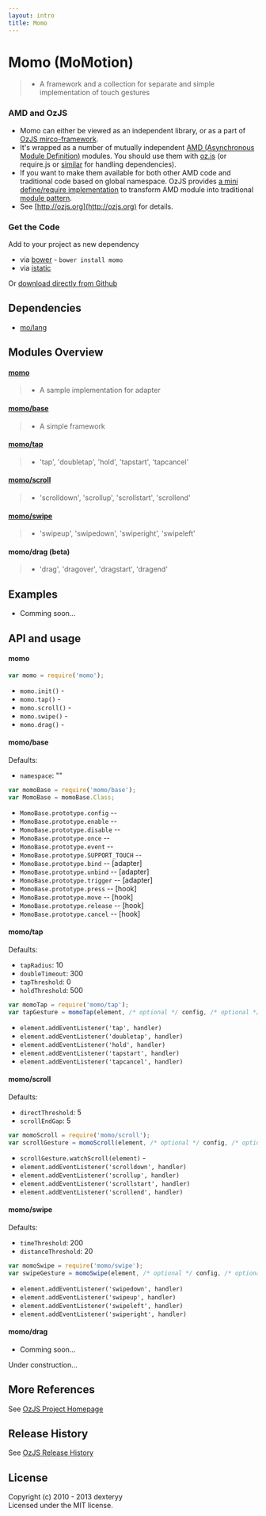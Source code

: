 ```yaml
---
layout: intro
title: Momo
---
```


# Momo (MoMotion)

> * A framework and a collection for separate and simple implementation of touch gestures

### AMD and OzJS

* Momo can either be viewed as an independent library, or as a part of [OzJS mirco-framework](http://ozjs.org/#framework).
* It's wrapped as a number of mutually independent [AMD (Asynchronous Module Definition)](https://github.com/amdjs/amdjs-api/wiki/AMD) modules. You should use them with [oz.js](http://ozjs.org/#start) (or require.js or [similar](http://wiki.commonjs.org/wiki/Implementations) for handling dependencies). 
* If you want to make them available for both other AMD code and traditional code based on global namespace. OzJS provides [a mini define/require implementation](http://ozjs.org/examples/adapter/) to transform AMD module into traditional [module pattern](http://www.adequatelygood.com/2010/3/JavaScript-Module-Pattern-In-Depth).
* See [http://ozjs.org](http://ozjs.org) for details.

### Get the Code

Add to your project as new dependency

* via [bower](http://bower.io/) - `bower install momo`
* via [istatic](http://ozjs.org/istatic)

Or [download directly from Github](https://github.com/dexteryy/momo/)

## Dependencies

* [mo/lang](https://github.com/dexteryy/mo)

## Modules Overview

#### [momo](https://github.com/dexteryy/momo/blob/master/momo.js)
> * A sample implementation for adapter

#### [momo/base](https://github.com/dexteryy/momo/blob/master/momo/base.js)
> * A simple framework

#### [momo/tap](https://github.com/dexteryy/momo/blob/master/momo/tap.js) 
> * 'tap', 'doubletap', 'hold', 'tapstart', 'tapcancel'

#### [momo/scroll](https://github.com/dexteryy/momo/blob/master/momo/scroll.js) 
> * 'scrolldown', 'scrollup', 'scrollstart', 'scrollend'

#### [momo/swipe](https://github.com/dexteryy/momo/blob/master/momo/swipe.js) 
> * 'swipeup', 'swipedown', 'swiperight', 'swipeleft'

#### momo/drag (beta)
> * 'drag', 'dragover', 'dragstart', 'dragend'

## Examples

* Comming soon...

## API and usage

#### momo

```javascript 
var momo = require('momo');
```

* `momo.init()` -
* `momo.tap()` -
* `momo.scroll()` -
* `momo.swipe()` -
* `momo.drag()` -

#### momo/base

Defaults:

* `namespace`: ""

```javascript 
var momoBase = require('momo/base');
var MomoBase = momoBase.Class;
```

* `MomoBase.prototype.config` -- 
* `MomoBase.prototype.enable` -- 
* `MomoBase.prototype.disable` -- 
* `MomoBase.prototype.once` -- 
* `MomoBase.prototype.event` -- 
* `MomoBase.prototype.SUPPORT_TOUCH` -- 
* `MomoBase.prototype.bind` -- [adapter]
* `MomoBase.prototype.unbind` -- [adapter]
* `MomoBase.prototype.trigger` -- [adapter]
* `MomoBase.prototype.press` -- [hook]
* `MomoBase.prototype.move` -- [hook]
* `MomoBase.prototype.release` -- [hook]
* `MomoBase.prototype.cancel` -- [hook]

#### momo/tap

Defaults:

* `tapRadius`: 10
* `doubleTimeout`: 300
* `tapThreshold`: 0
* `holdThreshold`: 500

```javascript 
var momoTap = require('momo/tap');
var tapGesture = momoTap(element, /* optional */ config, /* optional */ handler);
```

* `element.addEventListener('tap', handler)`
* `element.addEventListener('doubletap', handler)`
* `element.addEventListener('hold', handler)`
* `element.addEventListener('tapstart', handler)`
* `element.addEventListener('tapcancel', handler)`

#### momo/scroll

Defaults:

* `directThreshold`: 5
* `scrollEndGap`: 5

```javascript 
var momoScroll = require('momo/scroll');
var scrollGesture = momoScroll(element, /* optional */ config, /* optional */ handler);
```

* `scrollGesture.watchScroll(element)` - 
* `element.addEventListener('scrolldown', handler)`
* `element.addEventListener('scrollup', handler)`
* `element.addEventListener('scrollstart', handler)`
* `element.addEventListener('scrollend', handler)`

#### momo/swipe

Defaults:

* `timeThreshold`: 200
* `distanceThreshold`: 20

```javascript 
var momoSwipe = require('momo/swipe');
var swipeGesture = momoSwipe(element, /* optional */ config, /* optional */ handler);
```

* `element.addEventListener('swipedown', handler)`
* `element.addEventListener('swipeup', handler)`
* `element.addEventListener('swipeleft', handler)`
* `element.addEventListener('swiperight', handler)`

#### momo/drag

* Comming soon...

Under construction...

## More References

See [OzJS Project Homepage](http://ozjs.org/)

## Release History

See [OzJS Release History](http://ozjs.org/#release)

## License

Copyright (c) 2010 - 2013 dexteryy  
Licensed under the MIT license.


